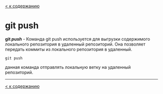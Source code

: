 [< к содержанию](./readme.md)

# git push

**git *push*** - Команда git push  используется для выгрузки содержимого локального репозитория в удаленный репозиторий. Она позволяет передать коммиты из локального репозитория в удаленный.


```
git push
```

данная команда отправлять локальную ветку на удаленный репозиторий. 

---


[< к содержанию](./readme.md)